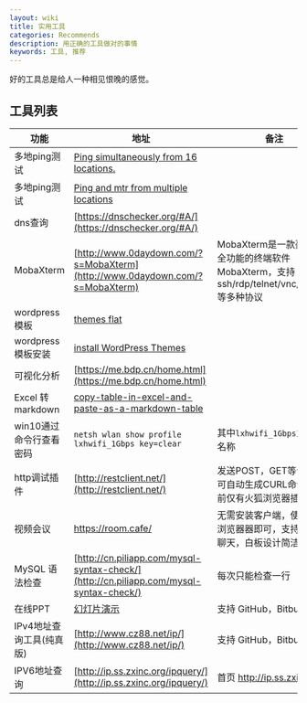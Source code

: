 ```yaml
---
layout: wiki
title: 实用工具
categories: Recommends
description: 用正确的工具做对的事情
keywords: 工具, 推荐
---
```


好的工具总是给人一种相见恨晚的感觉。

## 工具列表

| 功能                                 | 地址        |  备注 |
|--------------------------------------|----------------| ---------------- |
| 多地ping测试                          | [Ping simultaneously from 16 locations.](https://tools.keycdn.com/ping) |         |
| 多地ping测试                          | [Ping and mtr from multiple locations](https://ping.pe/) |           |
| dns查询                              | [https://dnschecker.org/#A/](https://dnschecker.org/#A/)  |           |
| MobaXterm                              | [http://www.0daydown.com/?s=MobaXterm](http://www.0daydown.com/?s=MobaXterm)  | MobaXterm是一款豪华、全功能的终端软件MobaXterm，支持ssh/rdp/telnet/vnc/ftp/sftp 等多种协议 |
| wordpress模板                              | [themes flat ](https://themeisle.com/themes/flat/)  |           |
| wordpress模板安装                          |  [install WordPress Themes](https://docs.themeisle.com/article/4-how-to-install-wordpress-themes) |           |
| 可视化分析                              | [https://me.bdp.cn/home.html](https://me.bdp.cn/home.html)  |           |
| Excel 转 markdown                       | [copy-table-in-excel-and-paste-as-a-markdown-table](https://thisdavej.com/copy-table-in-excel-and-paste-as-a-markdown-table/)  |           |
| win10通过命令行查看密码                       | `netsh wlan show profile lxhwifi_1Gbps key=clear`  |   其中`lxhwifi_1Gbps`为WiFi名称 |
| http调试插件                       | [http://restclient.net/](http://restclient.net/)  |   发送POST，GET等请求，可自动生成CURL命令，目前仅有火狐浏览器插件 |
| 视频会议                       | https://room.cafe/ |   无需安装客户端，使用谷歌浏览器器即可，支持白板，聊天，白板设计简洁明了 |
| MySQL 语法检查                       | [http://cn.piliapp.com/mysql-syntax-check/](http://cn.piliapp.com/mysql-syntax-check/) |   每次只能检查一行 |
| 在线PPT                       | [幻灯片演示](https://gitpitch.com/) | 支持 GitHub，Bitbucket   |
| IPv4地址查询工具(纯真版)                       | [http://www.cz88.net/ip/](http://www.cz88.net/ip/) | 支持 GitHub，Bitbucket   |
| IPV6地址查询                     | [http://ip.ss.zxinc.org/ipquery/](http://ip.ss.zxinc.org/ipquery/) | 首页 http://ip.ss.zxinc.org/   |
